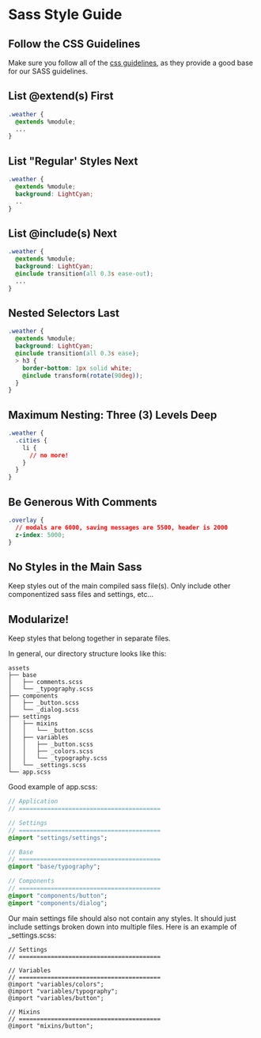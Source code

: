 # Sass Style Guide

## Follow the CSS Guidelines

Make sure you follow all of the [css guidelines](../css/), as they provide a good base for our SASS guidelines.

## List @extend(s) First

```css
.weather {
  @extends %module; 
  ...
}
```

## List "Regular' Styles Next

```css
.weather {
  @extends %module; 
  background: LightCyan;
  ..
}
```

## List @include(s) Next

```css
.weather {
  @extends %module; 
  background: LightCyan;
  @include transition(all 0.3s ease-out);
  ...
}
```

## Nested Selectors Last

```css
.weather {
  @extends %module; 
  background: LightCyan;
  @include transition(all 0.3s ease);
  > h3 {
    border-bottom: 1px solid white;
    @include transform(rotate(90deg));
  }
}
```

## Maximum Nesting: Three (3) Levels Deep

```css
.weather {
  .cities {
    li {
      // no more!
    }
  }
}
```

## Be Generous With Comments

```css
.overlay {
  // modals are 6000, saving messages are 5500, header is 2000
  z-index: 5000; 
}
```

## No Styles in the Main Sass

Keep styles out of the main compiled sass file(s). Only include other componentized sass files and settings, etc...

## Modularize!

Keep styles that belong together in separate files.

In general, our directory structure looks like this:

```
assets
├── base
│   ├── comments.scss
│   └── _typography.scss
├── components
│   ├── _button.scss
│   └── _dialog.scss
├── settings
│   ├── mixins
│   │   └── _button.scss
│   ├── variables
│   │   ├── _button.scss
│   │   ├── _colors.scss
│   │   └── _typography.scss
│   └── _settings.scss
└── app.scss
```

Good example of app.scss:

```sass
// Application
// ========================================

// Settings
// ========================================
@import "settings/settings";

// Base
// ========================================
@import "base/typography";

// Components
// ========================================
@import "components/button";
@import "components/dialog";
```

Our main settings file should also not contain any styles. It should just include settings broken down into multiple files. Here is an example of _settings.scss:

```
// Settings
// ========================================

// Variables
// ========================================
@import "variables/colors";
@import "variables/typography";
@import "variables/button";

// Mixins
// ========================================
@import "mixins/button";
```


